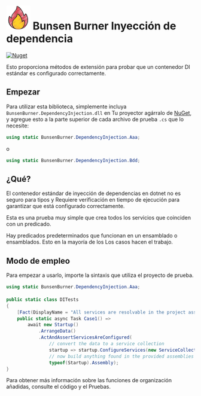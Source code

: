 <!-- markdownlint-disable MD013 -->

# ![Bunsen Burner](https://raw.githubusercontent.com/bmazzarol/Bunsen-Burner/main/fire-icon-small.png) Bunsen Burner Inyección de dependencia

<!-- markdownlint-enable MD013 -->

[![Nuget](https://img.shields.io/nuget/v/BunsenBurner.DependencyInjection)](https://www.nuget.org/packages/BunsenBurner.DependencyInjection/)

Esto proporciona métodos de extensión para probar que un contenedor DI estándar es
configurado correctamente.

## Empezar

Para utilizar esta biblioteca, simplemente incluya `BunsenBurner.DependencyInjection.dll` en
Tu proyector agárralo
de [NuGet](https://www.nuget.org/packages/BunsenBurner.DependencyInjection/),
y agregue esto a la parte superior de cada archivo de prueba `.cs` que lo necesite:

```C#
using static BunsenBurner.DependencyInjection.Aaa;
```

o

```C#
using static BunsenBurner.DependencyInjection.Bdd;
```

## ¿Qué?

El contenedor estándar de inyección de dependencias en dotnet no es seguro para tipos y
Requiere verificación en tiempo de ejecución para garantizar que está configurado correctamente.

Esta es una prueba muy simple que crea todos los servicios que coinciden con un predicado.

Hay predicados predeterminados que funcionan en un ensamblado o ensamblados. Esto en la mayoría de los
Los casos hacen el trabajo.

## Modo de empleo

Para empezar a usarlo, importe la sintaxis que utiliza el proyecto de prueba.

```c#
using static BunsenBurner.DependencyInjection.Aaa;

public static class DITests
{
    [Fact(DisplayName = "All services are resolvable in the project assembly")]
    public static async Task Case1() =>
        await new Startup()
            .ArrangeData()
            .ActAndAssertServicesAreConfigured(
                // convert the data to a service collection
                startup => startup.ConfigureServices(new ServiceCollection()),
                // now build anything found in the provided assemblies
                typeof(Startup).Assembly);
}
```

Para obtener más información sobre las funciones de organización añadidas, consulte el código y el
Pruebas.
